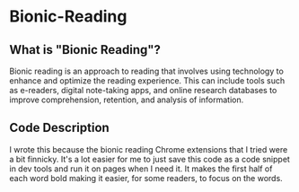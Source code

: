 # Bionic-Reading

## What is "Bionic Reading"?

Bionic reading is an approach to reading that involves using technology to enhance and optimize the reading experience. This can include tools such as e-readers, digital note-taking apps, and online research databases to improve comprehension, retention, and analysis of information.

## Code Description

I wrote this because the bionic reading Chrome extensions that I tried were a bit finnicky. It's a lot easier for me to just save this code as a code snippet in dev tools and run it on pages when I need it. It makes the first half of each word bold making it easier, for some readers, to focus on the words.
